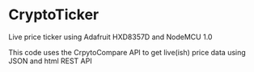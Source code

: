 # CryptoTicker
Live price ticker using Adafruit HXD8357D and NodeMCU 1.0

This code uses the CrpytoCompare API to get live(ish) price data using JSON and html REST API
